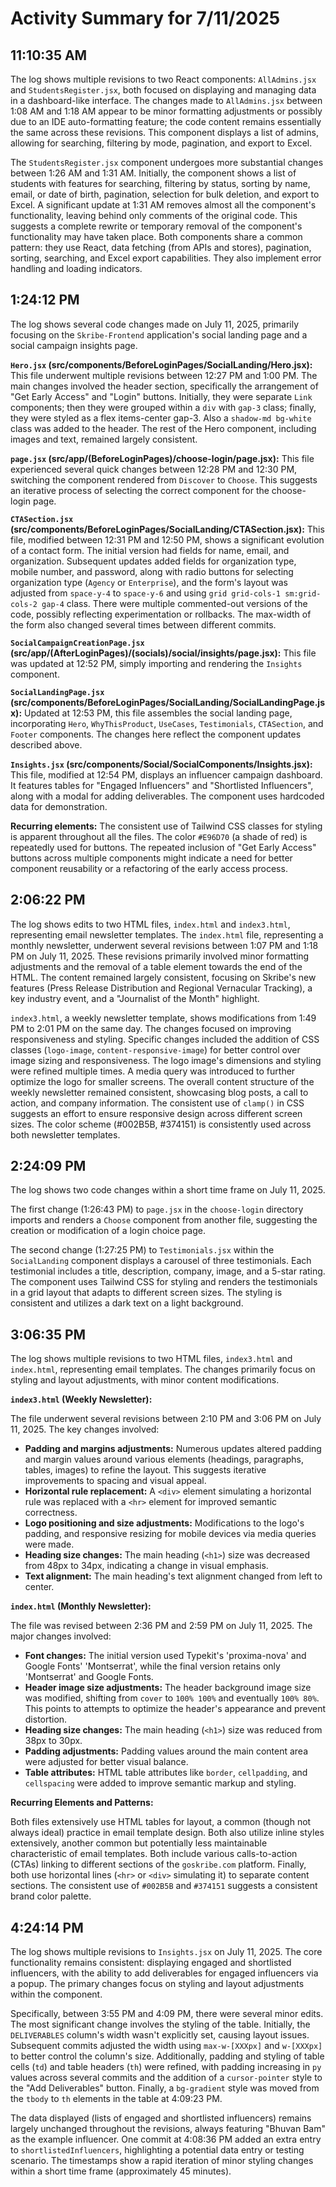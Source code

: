 # Activity Summary for 7/11/2025

## 11:10:35 AM
The log shows multiple revisions to two React components: `AllAdmins.jsx` and `StudentsRegister.jsx`, both focused on displaying and managing data in a dashboard-like interface.  The changes made to `AllAdmins.jsx` between 1:08 AM and 1:18 AM appear to be minor formatting adjustments or possibly due to an IDE auto-formatting feature; the code content remains essentially the same across these revisions. This component displays a list of admins, allowing for searching, filtering by mode, pagination, and export to Excel.

The `StudentsRegister.jsx` component undergoes more substantial changes between 1:26 AM and 1:31 AM. Initially, the component shows a list of students with features for searching, filtering by status, sorting by name, email, or date of birth, pagination, selection for bulk deletion, and export to Excel. A significant update at 1:31 AM removes almost all the component's functionality, leaving behind only comments of the original code.  This suggests a complete rewrite or temporary removal of the component's functionality may have taken place.  Both components share a common pattern: they use React, data fetching (from APIs and stores), pagination, sorting, searching, and Excel export capabilities.  They also implement error handling and loading indicators.


## 1:24:12 PM
The log shows several code changes made on July 11, 2025, primarily focusing on the `Skribe-Frontend` application's social landing page and a social campaign insights page.

**`Hero.jsx` (src/components/BeforeLoginPages/SocialLanding/Hero.jsx):** This file underwent multiple revisions between 12:27 PM and 1:00 PM.  The main changes involved the header section, specifically the arrangement of "Get Early Access" and "Login" buttons. Initially, they were separate `Link` components; then they were grouped within a `div` with `gap-3` class; finally, they were styled as a flex items-center gap-3.  Also a `shadow-md bg-white` class was added to the header.  The rest of the Hero component, including images and text, remained largely consistent.

**`page.jsx` (src/app/(BeforeLoginPages)/choose-login/page.jsx):** This file experienced several quick changes between 12:28 PM and 12:30 PM, switching the component rendered from `Discover` to `Choose`.  This suggests an iterative process of selecting the correct component for the choose-login page.

**`CTASection.jsx` (src/components/BeforeLoginPages/SocialLanding/CTASection.jsx):** This file, modified between 12:31 PM and 12:50 PM, shows a significant evolution of a contact form.  The initial version had fields for name, email, and organization.  Subsequent updates added fields for organization type, mobile number, and password, along with radio buttons for selecting organization type (`Agency` or `Enterprise`), and the form's layout was adjusted from `space-y-4` to `space-y-6` and using `grid grid-cols-1 sm:grid-cols-2 gap-4` class.  There were multiple commented-out versions of the code, possibly reflecting experimentation or rollbacks. The max-width of the form also changed several times between different commits.

**`SocialCampaignCreationPage.jsx` (src/app/(AfterLoginPages)/(socials)/social/insights/page.jsx):** This file was updated at 12:52 PM, simply importing and rendering the `Insights` component.

**`SocialLandingPage.jsx` (src/components/BeforeLoginPages/SocialLanding/SocialLandingPage.jsx):**  Updated at 12:53 PM, this file assembles the social landing page, incorporating `Hero`, `WhyThisProduct`, `UseCases`, `Testimonials`, `CTASection`, and `Footer` components.  The changes here reflect the component updates described above.

**`Insights.jsx` (src/components/Social/SocialComponents/Insights.jsx):** This file, modified at 12:54 PM, displays an influencer campaign dashboard. It features tables for "Engaged Influencers" and "Shortlisted Influencers", along with a modal for adding deliverables.  The component uses hardcoded data for demonstration.

**Recurring elements:**  The consistent use of Tailwind CSS classes for styling is apparent throughout all the files. The color `#E96D70` (a shade of red) is repeatedly used for buttons.  The repeated inclusion of "Get Early Access" buttons across multiple components might indicate a need for better component reusability or a refactoring of the early access process.


## 2:06:22 PM
The log shows edits to two HTML files, `index.html` and `index3.html`, representing email newsletter templates.  The `index.html` file, representing a monthly newsletter, underwent several revisions between 1:07 PM and 1:18 PM on July 11, 2025.  These revisions primarily involved minor formatting adjustments and the removal of a table element towards the end of the HTML. The content remained largely consistent, focusing on Skribe's new features (Press Release Distribution and Regional Vernacular Tracking), a key industry event, and a "Journalist of the Month" highlight.


`index3.html`, a weekly newsletter template, shows modifications from 1:49 PM to 2:01 PM on the same day. The changes focused on improving responsiveness and styling.  Specific changes included the addition of CSS classes (`logo-image`, `content-responsive-image`) for better control over image sizing and responsiveness. The logo image's dimensions and styling were refined multiple times.  A media query was introduced to further optimize the logo for smaller screens. The overall content structure of the weekly newsletter remained consistent, showcasing blog posts, a call to action, and company information.  The consistent use of `clamp()` in CSS suggests an effort to ensure responsive design across different screen sizes.  The color scheme (#002B5B, #374151) is consistently used across both newsletter templates.


## 2:24:09 PM
The log shows two code changes within a short time frame on July 11, 2025.

The first change (1:26:43 PM) to `page.jsx` in the `choose-login` directory imports and renders a `Choose` component from another file, suggesting the creation or modification of a login choice page.

The second change (1:27:25 PM) to `Testimonials.jsx` within the `SocialLanding` component displays a carousel of three testimonials. Each testimonial includes a title, description, company, image, and a 5-star rating.  The component uses Tailwind CSS for styling and renders the testimonials in a grid layout that adapts to different screen sizes.  The styling is consistent and utilizes a dark text on a light background.


## 3:06:35 PM
The log shows multiple revisions to two HTML files, `index3.html` and `index.html`, representing email templates.  The changes primarily focus on styling and layout adjustments, with minor content modifications.

**`index3.html` (Weekly Newsletter):**

The file underwent several revisions between 2:10 PM and 3:06 PM on July 11, 2025.  The key changes involved:

* **Padding and margins adjustments:** Numerous updates altered padding and margin values around various elements (headings, paragraphs, tables, images) to refine the layout.  This suggests iterative improvements to spacing and visual appeal.
* **Horizontal rule replacement:** A `<div>` element simulating a horizontal rule was replaced with a `<hr>` element for improved semantic correctness.
* **Logo positioning and size adjustments:** Modifications to the logo's padding, and responsive resizing for mobile devices via media queries were made.
* **Heading size changes:** The main heading (`<h1>`) size was decreased from 48px to 34px, indicating a change in visual emphasis.
* **Text alignment:**  The main heading's text alignment changed from left to center.



**`index.html` (Monthly Newsletter):**

The file was revised between 2:36 PM and 2:59 PM on July 11, 2025. The major changes involved:

* **Font changes:** The initial version used Typekit's 'proxima-nova' and Google Fonts' 'Montserrat', while the final version retains only 'Montserrat' and Google Fonts.
* **Header image size adjustments:** The header background image size was modified, shifting from `cover` to `100% 100%` and eventually `100% 80%`.  This points to attempts to optimize the header's appearance and prevent distortion.
* **Heading size changes:** The main heading (`<h1>`) size was reduced from 38px to 30px.
* **Padding adjustments:** Padding values around the main content area were adjusted for better visual balance.
* **Table attributes:**  HTML table attributes like `border`, `cellpadding`, and `cellspacing` were added to improve semantic markup and styling.

**Recurring Elements and Patterns:**

Both files extensively use HTML tables for layout, a common (though not always ideal) practice in email template design.  Both also utilize inline styles extensively, another common but potentially less maintainable characteristic of email templates.  Both include various calls-to-action (CTAs) linking to different sections of the `goskribe.com` platform.  Finally, both use horizontal lines (`<hr>` or `<div>` simulating it) to separate content sections. The consistent use of  `#002B5B` and `#374151` suggests a consistent brand color palette.


## 4:24:14 PM
The log shows multiple revisions to `Insights.jsx` on July 11, 2025.  The core functionality remains consistent: displaying engaged and shortlisted influencers, with the ability to add deliverables for engaged influencers via a popup.  The primary changes focus on styling and layout adjustments within the component.

Specifically, between 3:55 PM and 4:09 PM, there were several minor edits.  The most significant change involves the styling of the table.  Initially, the `DELIVERABLES` column's width wasn't explicitly set, causing layout issues. Subsequent commits adjusted the width using `max-w-[XXXpx]` and `w-[XXXpx]` to better control the column's size.  Additionally,  padding and styling of table cells (`td`) and table headers (`th`) were refined, with padding increasing in `py` values across several commits and the addition of a `cursor-pointer` style to the "Add Deliverables" button. Finally, a `bg-gradient` style was moved from the `tbody` to `th` elements in the table at 4:09:23 PM.

The data displayed (lists of engaged and shortlisted influencers) remains largely unchanged throughout the revisions, always featuring "Bhuvan Bam" as the example influencer. One commit at 4:08:36 PM added an extra entry to `shortlistedInfluencers`, highlighting a potential data entry or testing scenario.  The timestamps show a rapid iteration of minor styling changes within a short time frame (approximately 45 minutes).
